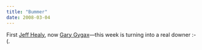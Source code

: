 ```yaml
---
title: "Bummer"
date: 2008-03-04
---
```

First <a href="http://en.wikipedia.org/wiki/Jeff_Healey">Jeff Healy</a>, now <a href="http://en.wikipedia.org/wiki/Gary_Gygax">Gary Gygax</a>—this week is turning into a real downer :-(.
